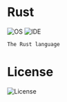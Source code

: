 # Rust
![OS](https://img.shields.io/badge/platform-linux--64%20-%23373737)   ![IDE](https://img.shields.io/badge/Cargo-v1.44.0-%23373737) 

```
The Rust language
```

# License 
![License](https://img.shields.io/badge/license-MIT-%23373737)
